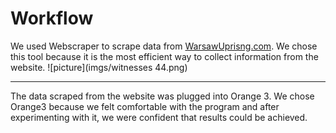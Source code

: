 # Workflow

We used Webscraper to scrape data from [WarsawUprisng.com](warsawuprising.com/witnesses). We chose this tool because it is the most efficient way to collect information from the website. 
![picture](imgs/witnesses 44.png)

---

The data scraped from the website was plugged into Orange 3. We chose Orange3 because we felt comfortable with the program and after experimenting with it, we were confident that results could be achieved. 
